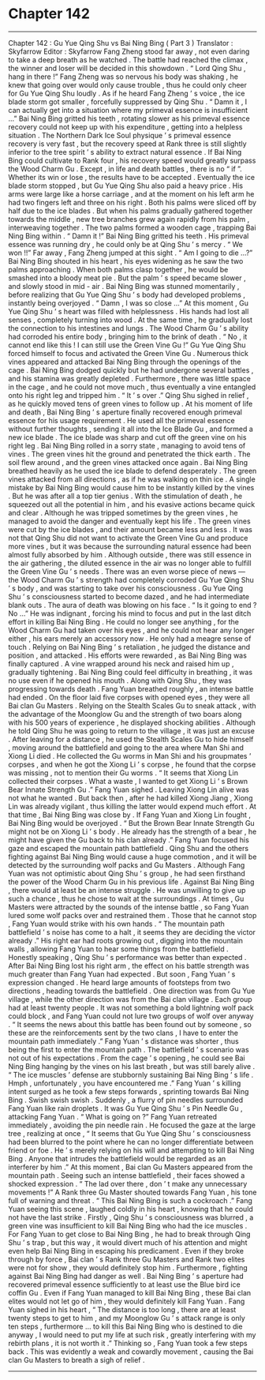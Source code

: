 
# Chapter 142


---

Chapter 142 : Gu Yue Qing Shu vs Bai Ning Bing ( Part 3 )
Translator :
Skyfarrow
Editor :
Skyfarrow
Fang Zheng stood far away , not even daring to take a deep breath as he watched .
The battle had reached the climax , the winner and loser will be decided in this showdown .
“ Lord Qing Shu , hang in there !” Fang Zheng was so nervous his body was shaking , he knew that going over would only cause trouble , thus he could only cheer for Gu Yue Qing Shu loudly .
As if he heard Fang Zheng ’ s voice , the ice blade storm got smaller , forcefully suppressed by Qing Shu .
“ Damn it , I can actually get into a situation where my primeval essence is insufficient …” Bai Ning Bing gritted his teeth , rotating slower as his primeval essence recovery could not keep up with his expenditure , getting into a helpless situation .
The Northern Dark Ice Soul physique ’ s primeval essence recovery is very fast , but the recovery speed at Rank three is still slightly inferior to the tree spirit ’ s ability to extract natural essence . If Bai Ning Bing could cultivate to Rank four , his recovery speed would greatly surpass the Wood Charm Gu .
Except , in life and death battles , there is no “ if ”.
Whether its win or lose , the results have to be accepted .
Eventually the ice blade storm stopped , but Gu Yue Qing Shu also paid a heavy price .
His arms were large like a horse carriage , and at the moment on his left arm he had two fingers left and three on his right . Both his palms were sliced off by half due to the ice blades .
But when his palms gradually gathered together towards the middle , new tree branches grew again rapidly from his palm , interweaving together .
The two palms formed a wooden cage , trapping Bai Ning Bing within .
“ Damn it !” Bai Ning Bing gritted his teeth . His primeval essence was running dry , he could only be at Qing Shu ’ s mercy .
“ We won !!” Far away , Fang Zheng jumped at this sight .
“ Am I going to die …?” Bai Ning Bing shouted in his heart , his eyes widening as he saw the two palms approaching . When both palms clasp together , he would be smashed into a bloody meat pie .
But the palm ’ s speed became slower , and slowly stood in mid - air .
Bai Ning Bing was stunned momentarily , before realizing that Gu Yue Qing Shu ’ s body had developed problems , instantly being overjoyed .
“ Damn , I was so close …” At this moment , Gu Yue Qing Shu ’ s heart was filled with helplessness . His hands had lost all senses , completely turning into wood .
At the same time , he gradually lost the connection to his intestines and lungs . The Wood Charm Gu ’ s ability had corroded his entire body , bringing him to the brink of death .
“ No , it cannot end like this ! I can still use the Green Vine Gu !” Gu Yue Qing Shu forced himself to focus and activated the Green Vine Gu .
Numerous thick vines appeared and attacked Bai Ning Bing through the openings of the cage .
Bai Ning Bing dodged quickly but he had undergone several battles , and his stamina was greatly depleted . Furthermore , there was little space in the cage , and he could not move much , thus eventually a vine entangled onto his right leg and tripped him .
“ It ’ s over .” Qing Shu sighed in relief , as he quickly moved tens of green vines to follow up .
At his moment of life and death , Bai Ning Bing ’ s aperture finally recovered enough primeval essence for his usage requirement .
He used all the primeval essence without further thoughts , sending it all into the Ice Blade Gu , and formed a new ice blade .
The ice blade was sharp and cut off the green vine on his right leg . Bai Ning Bing rolled in a sorry state , managing to avoid tens of vines .
The green vines hit the ground and penetrated the thick earth . The soil flew around , and the green vines attacked once again .
Bai Ning Bing breathed heavily as he used the ice blade to defend desperately .
The green vines attacked from all directions , as if he was walking on thin ice . A single mistake by Bai Ning Bing would cause him to be instantly killed by the vines .
But he was after all a top tier genius . With the stimulation of death , he squeezed out all the potential in him , and his evasive actions became quick and clear .
Although he was tripped sometimes by the green vines , he managed to avoid the danger and eventually kept his life .
The green vines were cut by the ice blades , and their amount became less and less .
It was not that Qing Shu did not want to activate the Green Vine Gu and produce more vines , but it was because the surrounding natural essence had been almost fully absorbed by him .
Although outside , there was still essence in the air gathering , the diluted essence in the air was no longer able to fulfill the Green Vine Gu ’ s needs .
There was an even worse piece of news — the Wood Charm Gu ’ s strength had completely corroded Gu Yue Qing Shu ’ s body , and was starting to take over his consciousness .
Gu Yue Qing Shu ’ s consciousness started to become dazed , and he had intermediate blank outs .
The aura of death was blowing on his face .
“ Is it going to end ? No …” He was indignant , forcing his mind to focus and put in the last ditch effort in killing Bai Ning Bing .
He could no longer see anything , for the Wood Charm Gu had taken over his eyes , and he could not hear any longer either , his ears merely an accessory now .
He only had a meagre sense of touch .
Relying on Bai Ning Bing ’ s retaliation , he judged the distance and position , and attacked .
His efforts were rewarded , as Bai Ning Bing was finally captured . A vine wrapped around his neck and raised him up , gradually tightening .
Bai Ning Bing could feel difficulty in breathing , it was no use even if he opened his mouth . Along with Qing Shu , they was progressing towards death .
Fang Yuan breathed roughly , an intense battle had ended .
On the floor laid five corpses with opened eyes , they were all Bai clan Gu Masters .
Relying on the Stealth Scales Gu to sneak attack , with the advantage of the Moonglow Gu and the strength of two boars along with his 500 years of experience , he displayed shocking abilities .
Although he told Qing Shu he was going to return to the village , it was just an excuse .
After leaving for a distance , he used the Stealth Scales Gu to hide himself , moving around the battlefield and going to the area where Man Shi and Xiong Li died .
He collected the Gu worms in Man Shi and his groupmates ’ corpses , and when he got the Xiong Li ’ s corpse , he found that the corpse was missing , not to mention their Gu worms .
“ It seems that Xiong Lin collected their corpses . What a waste , I wanted to get Xiong Li ’ s Brown Bear Innate Strength Gu .” Fang Yuan sighed .
Leaving Xiong Lin alive was not what he wanted .
But back then , after he had killed Xiong Jiang , Xiong Lin was already vigilant , thus killing the latter would expend much effort .
At that time , Bai Ning Bing was close by . If Fang Yuan and Xiong Lin fought , Bai Ning Bing would be overjoyed .
“ But the Brown Bear Innate Strength Gu might not be on Xiong Li ’ s body . He already has the strength of a bear , he might have given the Gu back to his clan already .”
Fang Yuan focused his gaze and escaped the mountain path battlefield .
Qing Shu and the others fighting against Bai Ning Bing would cause a huge commotion , and it will be detected by the surrounding wolf packs and Gu Masters .
Although Fang Yuan was not optimistic about Qing Shu ’ s group , he had seen firsthand the power of the Wood Charm Gu in his previous life . Against Bai Ning Bing , there would at least be an intense struggle .
He was unwilling to give up such a chance , thus he chose to wait at the surroundings .
At times , Gu Masters were attracted by the sounds of the intense battle , so Fang Yuan lured some wolf packs over and restrained them .
Those that he cannot stop , Fang Yuan would strike with his own hands .
“ The mountain path battlefield ’ s noise has come to a halt , it seems they are deciding the victor already .” His right ear had roots growing out , digging into the mountain walls , allowing Fang Yuan to hear some things from the battlefield .
Honestly speaking , Qing Shu ’ s performance was better than expected . After Bai Ning Bing lost his right arm , the effect on his battle strength was much greater than Fang Yuan had expected .
But soon , Fang Yuan ’ s expression changed .
He heard large amounts of footsteps from two directions , heading towards the battlefield .
One direction was from Gu Yue village , while the other direction was from the Bai clan village .
Each group had at least twenty people . It was not something a bold lightning wolf pack could block , and Fang Yuan could not lure two groups of wolf over anyway .
“ It seems the news about this battle has been found out by someone , so these are the reinforcements sent by the two clans , I have to enter the mountain path immediately .”
Fang Yuan ’ s distance was shorter , thus being the first to enter the mountain path .
The battlefield ’ s scenario was not out of his expectations .
From the cage ’ s opening , he could see Bai Ning Bing hanging by the vines on his last breath , but was still barely alive .
“ The ice muscles ’ defense are stubbornly sustaining Bai Ning Bing ’ s life . Hmph , unfortunately , you have encountered me .” Fang Yuan ’ s killing intent surged as he took a few steps forwards , sprinting towards Bai Ning Bing .
Swish swish swish .
Suddenly , a flurry of pin needles surrounded Fang Yuan like rain droplets .
It was Gu Yue Qing Shu ’ s Pin Needle Gu , attacking Fang Yuan .
“ What is going on ?” Fang Yuan retreated immediately , avoiding the pin needle rain .
He focused the gaze at the large tree , realizing at once , “ It seems that Gu Yue Qing Shu ’ s consciousness had been blurred to the point where he can no longer differentiate between friend or foe . He ’ s merely relying on his will and attempting to kill Bai Ning Bing . Anyone that intrudes the battlefield would be regarded as an interferer by him .”
At this moment , Bai clan Gu Masters appeared from the mountain path .
Seeing such an intense battlefield , their faces showed a shocked expression .
“ The lad over there , don ’ t make any unnecessary movements !” A Rank three Gu Master shouted towards Fang Yuan , his tone full of warning and threat .
“ This Bai Ning Bing is such a cockroach .” Fang Yuan seeing this scene , laughed coldly in his heart , knowing that he could not have the last strike .
Firstly , Qing Shu ’ s consciousness was blurred , a green vine was insufficient to kill Bai Ning Bing who had the ice muscles .
For Fang Yuan to get close to Bai Ning Bing , he had to break through Qing Shu ’ s trap , but this way , it would divert much of his attention and might even help Bai Ning Bing in escaping his predicament .
Even if they broke through by force , Bai clan ’ s Rank three Gu Masters and Rank two elites were not for show , they would definitely stop him .
Furthermore , fighting against Bai Ning Bing had danger as well .
Bai Ning Bing ’ s aperture had recovered primeval essence sufficiently to at least use the Blue bird ice coffin Gu .
Even if Fang Yuan managed to kill Bai Ning Bing , these Bai clan elites would not let go of him , they would definitely kill Fang Yuan .
Fang Yuan sighed in his heart , “ The distance is too long , there are at least twenty steps to get to him , and my Moonglow Gu ’ s attack range is only ten steps , furthermore … to kill this Bai Ning Bing who is destined to die anyway , I would need to put my life at such risk , greatly interfering with my rebirth plans , it is not worth it .”
Thinking so , Fang Yuan took a few steps back .
This was evidently a weak and cowardly movement , causing the Bai clan Gu Masters to breath a sigh of relief .

---

